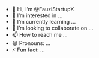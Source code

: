 - 👋 Hi, I’m @FauziStartupX
- 👀 I’m interested in ...
- 🌱 I’m currently learning ...
- 💞️ I’m looking to collaborate on ...
- 📫 How to reach me ...
- 😄 Pronouns: ...
- ⚡ Fun fact: ...

<!---
FauziStartupX/FauziStartupX is a ✨ special ✨ repository because its `README.md` (this file) appears on your GitHub profile.
You can click the Preview link to take a look at your changes.
--->
